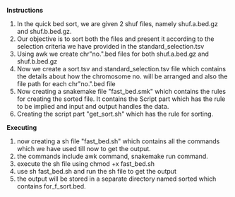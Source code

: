**Instructions**
1. In the quick bed sort, we are given 2 shuf files, namely shuf.a.bed.gz and shuf.b.bed.gz.
2. Our objective is to sort both the files and present it according to the selection criteria we have provided in the standard_selection.tsv
3. Using awk we create chr"no.".bed files for both shuf.a.bed.gz and shuf.b.bed.gz
4. Now we create a sort.tsv and standard_selection.tsv file which contains the details about how the chromosome no. will be arranged and also the file path for each chr"no.".bed file
5. Now creating a snakemake file "fast_bed.smk" which contains the rules for creating the sorted file. It contains the Script part which has the rule to be implied and input and output handles the data.
6. Creating the script part "get_sort.sh" which has the rule for sorting.

**Executing**
1. now creating a sh file "fast_bed.sh" which contains all the commands which we have used till now to get the output.
2. the commands include awk command, snakemake run command.
3. execute the sh file using chmod +x fast_bed.sh
4. use sh fast_bed.sh and run the sh file to get the output
5. the output will be stored in a separate directory named sorted which contains for_f_sort.bed.

     
